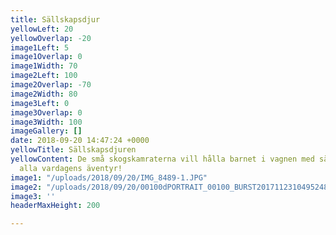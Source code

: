 ```yaml
---
title: Sällskapsdjur
yellowLeft: 20
yellowOverlap: -20
image1Left: 5
image1Overlap: 0
image1Width: 70
image2Left: 100
image2Overlap: -70
image2Width: 80
image3Left: 0
image3Overlap: 0
image3Width: 100
imageGallery: []
date: 2018-09-20 14:47:24 +0000
yellowTitle: Sällskapsdjuren
yellowContent: De små skogskamraterna vill hålla barnet i vagnen med sällskap under
  alla vardagens äventyr!
image1: "/uploads/2018/09/20/IMG_8489-1.JPG"
image2: "/uploads/2018/09/20/00100dPORTRAIT_00100_BURST20171123104952487_COVER-1.jpg"
image3: ''
headerMaxHeight: 200

---
```

